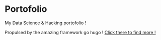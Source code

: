# Portofolio
My Data Science &amp; Hacking portofolio !

Propulsed by the amazing framework go hugo ! [Click there to find more !](https://gohugo.io/)

